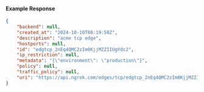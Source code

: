<!-- Code generated for API Clients. DO NOT EDIT. -->

#### Example Response

```json
{
	"backend": null,
	"created_at": "2024-10-10T08:19:50Z",
	"description": "acme tcp edge",
	"hostports": null,
	"id": "edgtcp_2nEq4QMC2zIm0KjjMZZIIUgYdc2",
	"ip_restriction": null,
	"metadata": "{\"environment\": \"production\"}",
	"policy": null,
	"traffic_policy": null,
	"uri": "https://api.ngrok.com/edges/tcp/edgtcp_2nEq4QMC2zIm0KjjMZZIIUgYdc2"
}
```
